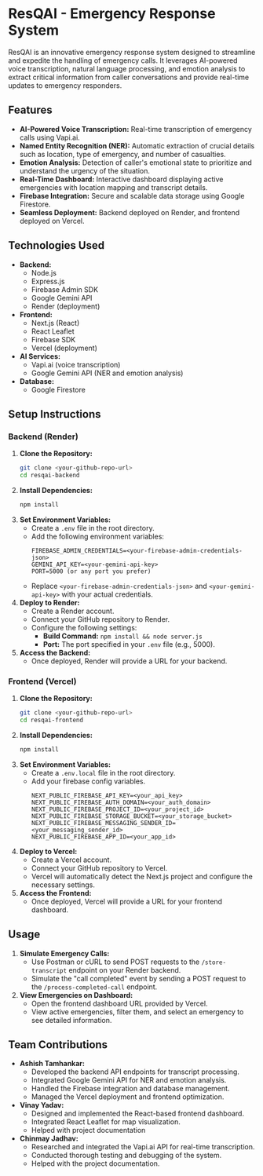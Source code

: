 # ResQAI - Emergency Response System

ResQAI is an innovative emergency response system designed to streamline and expedite the handling of emergency calls. It leverages AI-powered voice transcription, natural language processing, and emotion analysis to extract critical information from caller conversations and provide real-time updates to emergency responders.

## Features

-   **AI-Powered Voice Transcription:** Real-time transcription of emergency calls using Vapi.ai.
-   **Named Entity Recognition (NER):** Automatic extraction of crucial details such as location, type of emergency, and number of casualties.
-   **Emotion Analysis:** Detection of caller's emotional state to prioritize and understand the urgency of the situation.
-   **Real-Time Dashboard:** Interactive dashboard displaying active emergencies with location mapping and transcript details.
-   **Firebase Integration:** Secure and scalable data storage using Google Firestore.
-   **Seamless Deployment:** Backend deployed on Render, and frontend deployed on Vercel.

## Technologies Used

-   **Backend:**
    -   Node.js
    -   Express.js
    -   Firebase Admin SDK
    -   Google Gemini API
    -   Render (deployment)
-   **Frontend:**
    -   Next.js (React)
    -   React Leaflet
    -   Firebase SDK
    -   Vercel (deployment)
-   **AI Services:**
    -   Vapi.ai (voice transcription)
    -   Google Gemini API (NER and emotion analysis)
-   **Database:**
    -   Google Firestore

## Setup Instructions

### Backend (Render)

1.  **Clone the Repository:**
    ```bash
    git clone <your-github-repo-url>
    cd resqai-backend
    ```
2.  **Install Dependencies:**
    ```bash
    npm install
    ```
3.  **Set Environment Variables:**
    -   Create a `.env` file in the root directory.
    -   Add the following environment variables:
        ```
        FIREBASE_ADMIN_CREDENTIALS=<your-firebase-admin-credentials-json>
        GEMINI_API_KEY=<your-gemini-api-key>
        PORT=5000 (or any port you prefer)
        ```
    -   Replace `<your-firebase-admin-credentials-json>` and `<your-gemini-api-key>` with your actual credentials.
4.  **Deploy to Render:**
    -   Create a Render account.
    -   Connect your GitHub repository to Render.
    -   Configure the following settings:
        -   **Build Command:** `npm install && node server.js`
        -   **Port:** The port specified in your `.env` file (e.g., 5000).
5.  **Access the Backend:**
    -   Once deployed, Render will provide a URL for your backend.

### Frontend (Vercel)

1.  **Clone the Repository:**
    ```bash
    git clone <your-github-repo-url>
    cd resqai-frontend
    ```
2.  **Install Dependencies:**
    ```bash
    npm install
    ```
3.  **Set Environment Variables:**
    -   Create a `.env.local` file in the root directory.
    -   Add your firebase config variables.
        ```
        NEXT_PUBLIC_FIREBASE_API_KEY=<your_api_key>
        NEXT_PUBLIC_FIREBASE_AUTH_DOMAIN=<your_auth_domain>
        NEXT_PUBLIC_FIREBASE_PROJECT_ID=<your_project_id>
        NEXT_PUBLIC_FIREBASE_STORAGE_BUCKET=<your_storage_bucket>
        NEXT_PUBLIC_FIREBASE_MESSAGING_SENDER_ID=<your_messaging_sender_id>
        NEXT_PUBLIC_FIREBASE_APP_ID=<your_app_id>
        ```
4.  **Deploy to Vercel:**
    -   Create a Vercel account.
    -   Connect your GitHub repository to Vercel.
    -   Vercel will automatically detect the Next.js project and configure the necessary settings.
5.  **Access the Frontend:**
    -   Once deployed, Vercel will provide a URL for your frontend dashboard.

## Usage

1.  **Simulate Emergency Calls:**
    -   Use Postman or cURL to send POST requests to the `/store-transcript` endpoint on your Render backend.
    -   Simulate the "call completed" event by sending a POST request to the `/process-completed-call` endpoint.
2.  **View Emergencies on Dashboard:**
    -   Open the frontend dashboard URL provided by Vercel.
    -   View active emergencies, filter them, and select an emergency to see detailed information.

## Team Contributions

* **Ashish Tamhankar:**
    * Developed the backend API endpoints for transcript processing.
    * Integrated Google Gemini API for NER and emotion analysis.
    * Handled the Firebase integration and database management.
    * Managed the Vercel deployment and frontend optimization.
* **Vinay Yadav:**
    * Designed and implemented the React-based frontend dashboard.
    * Integrated React Leaflet for map visualization.
    * Helped with project documentation
* **Chinmay Jadhav:**
    * Researched and integrated the Vapi.ai API for real-time transcription.
    * Conducted thorough testing and debugging of the system.
    * Helped with the project documentation.
